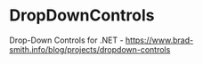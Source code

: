 # DropDownControls
Drop-Down Controls for .NET - https://www.brad-smith.info/blog/projects/dropdown-controls
